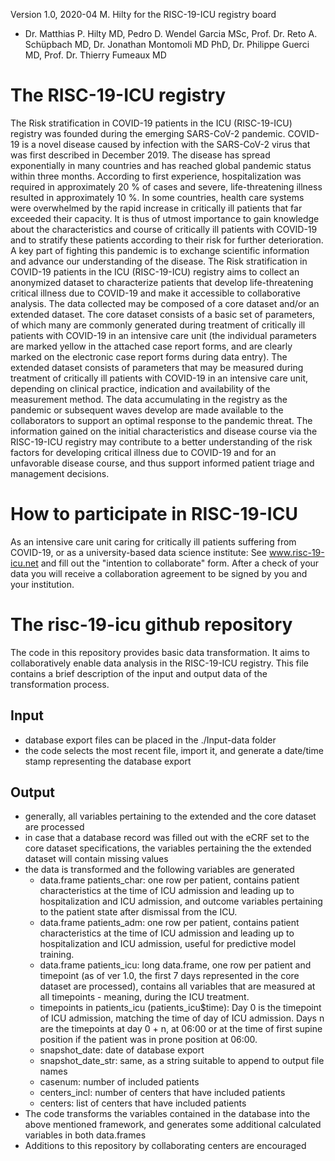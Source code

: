 Version 1.0, 2020-04 M. Hilty for the RISC-19-ICU registry board
* Dr. Matthias P. Hilty MD, Pedro D. Wendel Garcia MSc, Prof. Dr. Reto A. Schüpbach MD, Dr. Jonathan Montomoli MD PhD, Dr. Philippe Guerci MD, Prof. Dr. Thierry Fumeaux MD
# The RISC-19-ICU registry
The Risk stratification in COVID-19 patients in the ICU (RISC-19-ICU) registry was founded during the emerging SARS-CoV-2 pandemic. COVID-19 is a novel disease caused by infection with the SARS-CoV-2 virus that was first described in December 2019. The disease has spread exponentially in many countries and has reached global pandemic status within three months. According to first experience, hospitalization was required in approximately 20 % of cases and severe, life-threatening illness resulted in approximately 10 %. In some countries, health care systems were overwhelmed by the rapid increase in critically ill patients that far exceeded their capacity. It is thus of utmost importance to gain knowledge about the characteristics and course of critically ill patients with COVID-19 and to stratify these patients according to their risk for further deterioration. A key part of fighting this pandemic is to exchange scientific information and advance our understanding of the disease.
The Risk stratification in COVID-19 patients in the ICU (RISC-19-ICU) registry aims to collect an anonymized dataset to characterize patients that develop life-threatening critical illness due to COVID-19 and make it accessible to collaborative analysis.
The data collected may be composed of a core dataset and/or an extended dataset. The core dataset consists of a basic set of parameters, of which many are commonly generated during treatment of critically ill patients with COVID-19 in an intensive care unit (the individual parameters are marked yellow in the attached case report forms, and are clearly marked on the electronic case report forms during data entry). The extended dataset consists of parameters that may be measured during treatment of critically ill patients with COVID-19 in an intensive care unit, depending on clinical practice, indication and availability of the measurement method. The data accumulating in the registry as the pandemic or subsequent waves develop are made available to the collaborators to support an optimal response to the pandemic threat. The information gained on the initial characteristics and disease course via the RISC-19-ICU registry may contribute to a better understanding of the risk factors for developing critical illness due to COVID-19 and for an unfavorable disease course, and thus support informed patient triage and management decisions.
# How to participate in RISC-19-ICU
As an intensive care unit caring for critically ill patients suffering from COVID-19, or as a university-based data science institute:
See www.risc-19-icu.net and fill out the "intention to collaborate" form. After a check of your data you will receive a collaboration agreement to be signed by you and your institution.
# The risc-19-icu github repository
The code in this repository provides basic data transformation. It aims to collaboratively enable data analysis in the RISC-19-ICU registry. This file contains a brief description of the input and output data of the transformation process.
## Input
* database export files can be placed in the ./Input-data folder
* the code selects the most recent file, import it, and generate a date/time stamp representing the database export
## Output
* generally, all variables pertaining to the extended and the core dataset are processed
* in case that a database record was filled out with the eCRF set to the core dataset specifications, the variables pertaining the the extended dataset will contain missing values
* the data is transformed and the following variables are generated
  * data.frame patients_char: one row per patient, contains patient characteristics at the time of ICU admission and leading up to hospitalization and ICU admission, and outcome variables pertaining to the patient state after dismissal from the ICU.
  * data.frame patients_adm: one row per patient, contains patient characteristics at the time of ICU admission and leading up to hospitalization and ICU admission, useful for predictive model training.
  * data.frame patients_icu: long data.frame, one row per patient and timepoint (as of ver 1.0, the first 7 days represented in the core dataset are processed), contains all variables that are measured at all timepoints - meaning, during the ICU treatment.
  * timepoints in patients_icu (patients_icu$time): Day 0 is the timepoint of ICU admission, matching the time of day of ICU admission. Days n are the timepoints at day 0 + n, at 06:00 or at the time of first supine position if the patient was in prone position at 06:00.
  * snapshot_date: date of database export
  * snapshot_date_str: same, as a string suitable to append to output file names
  * casenum: number of included patients
  * centers_incl: number of centers that have included patients
  * centers: list of centers that have included patients
* The code transforms the variables contained in the database into the above mentioned framework, and generates some additional calculated variables in both data.frames
* Additions to this repository by collaborating centers are encouraged
